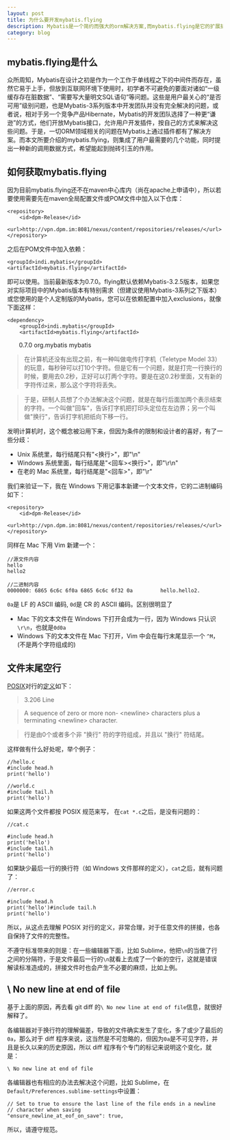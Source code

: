 ```yaml
---
layout: post
title: 为什么要开发mybatis.flying
description: Mybatis是一个简约而强大的orm解决方案,而mybatis.flying是它的扩展插件。
category: blog
---
```


## mybatis.flying是什么

众所周知，Mybatis在设计之初是作为一个工作于单线程之下的中间件而存在，虽然它易于上手，但放到互联网环境下使用时，初学者不可避免的要面对诸如“一级缓存存在脏数据”、“需要写大量明文SQL语句”等问题。这些是用户最关心的“是否可用”级别问题，也是Mybatis-3系列版本中开发团队并没有完全解决的问题，或者说，相对于另一个竞争产品Hibernate，Mybatis的开发团队选择了一种更“谦逊”的方式，他们开放Mybatis接口，允许用户开发插件，按自己的方式来解决这些问题。于是，一切ORM领域相关的问题在Mybatis上通过插件都有了解决方案。而本文所要介绍的mybatis.flying，则集成了用户最需要的几个功能，同时提出一种新的调用数据方式，希望能起到抛砖引玉的作用。

## 如何获取mybatis.flying

因为目前mybatis.flying还不在maven中心库内（尚在apache上申请中），所以若要使用需要先在maven全局配置文件或POM文件中加入以下仓库： 

    <repository>
        <id>dpm-Release</id>
        <url>http://vpn.dpm.im:8081/nexus/content/repositories/releases/</url>
    </repository>
    
之后在POM文件中加入依赖：

    <groupId>indi.mybatis</groupId>
    <artifactId>mybatis.flying</artifactId>
    
即可以使用。当前最新版本为0.7.0。flying默认依赖Mybatis-3.2.5版本，如果您对实际项目中的Mybatis版本有特别需求（但建议使用Mybatis-3系列之下版本）或您使用的是个人定制版的Mybatis，您可以在依赖配置中加入exclusions，就像下面这样：

    <dependency>
        <groupId>indi.mybatis</groupId>
        <artifactId>mybatis.flying</artifactId>
        <version>0.7.0</version>
        <exclusions>
            <exclusion>
                <groupId>org.mybatis</groupId>
                <artifactId>mybatis</artifactId>
            </exclusion>
        </exclusions>
    </dependency>

> 在计算机还没有出现之前，有一种叫做电传打字机（Teletype Model 33）的玩意，每秒钟可以打10个字符。但是它有一个问题，就是打完一行换行的时候，要用去0.2秒，正好可以打两个字符。要是在这0.2秒里面，又有新的字符传过来，那么这个字符将丢失。

> 于是，研制人员想了个办法解决这个问题，就是在每行后面加两个表示结束的字符。一个叫做"回车"，告诉打字机把打印头定位在左边界；另一个叫做"换行"，告诉打字机把纸向下移一行。

发明计算机时，这个概念被沿用下来，但因为条件的限制和设计者的喜好，有了一些分歧：

- Unix 系统里，每行结尾只有"<换行>"，即"\n"
- Windows 系统里面，每行结尾是"<回车><换行>"，即"\r\n"
- 在老的 Mac 系统里，每行结尾是"<回车>"，即"\r"

我们来验证一下，我在 Windows 下用记事本新建一个文本文件，它的二进制编码如下：

    <repository>
        <id>dpm-Release</id>
        <url>http://vpn.dpm.im:8081/nexus/content/repositories/releases/</url>
    </repository>

同样在 Mac 下用 Vim 新建一个：

    //源文件内容
    hello
    hello2

    //二进制内容
    0000000: 6865 6c6c 6f0a 6865 6c6c 6f32 0a         hello.hello2.

`0a`是 LF 的 ASCII 编码, `0d`是 CR 的 ASCII 编码。区别很明显了

- Mac 下的文本文件在 Windows 下打开会成为一行，因为 Windows 只认识`\r\n`，也就是`0d0a`
- Windows 下的文本文件在 Mac 下打开，Vim 中会在每行末尾显示一个 `^M`，(不是两个字符组成的)

## 文件末尾空行

[POSIX](https://zh.wikipedia.org/zh-sg/POSIX)对行的[定义](http://pubs.opengroup.org/onlinepubs/9699919799/basedefs/V1_chap03.html#tag_03_206)如下：

  > 3.206 Line

  > A sequence of zero or more non- <newline\> characters plus a terminating <newline\> character.

  > 行是由0个或者多个非 "换行" 符的字符组成，并且以 "换行" 符结尾。

这样做有什么好处呢，举个例子：

    //hello.c
    #include head.h
    print('hello')

    //world.c
    #include tail.h
    print('hello')

如果这两个文件都按 POSIX 规范来写， 在`cat *.c`之后，是没有问题的：

    //cat.c

    #include head.h
    print('hello')
    #include tail.h
    print('hello')

如果缺少最后一行的换行符（如 Windows 文件那样的定义），`cat`之后，就有问题了：

    //error.c

    #include head.h
    print('hello')#include tail.h
    print('hello')

所以，从这点去理解 POSIX 对行的定义，非常合理，对于任意文件的拼接，也各自保持了文件的完整性。

不遵守标准带来的则是：在一些编辑器下面，比如 Sublime，他把`\n`的当做了行之间的分隔符，于是文件最后一行的`\n`就看上去成了一个新的空行，这就是错误解读标准造成的，拼接文件时也会产生不必要的麻烦，比如上例。

## \ No new line at end of file

基于上面的原因，再去看 git diff 的`\ No new line at end of file`信息，就很好解释了。

各编辑器对于换行符的理解偏差，导致的文件确实发生了变化，多了或少了最后的`0a`，那么对于 diff 程序来说，这当然是不可忽略的，但因为`0a`是不可见字符，并且是长久以来的历史原因，所以 diff 程序有个专门的标记来说明这个变化，就是：

`\ No new line at end of file`

各编辑器也有相应的办法去解决这个问题，比如 Sublime，在`Default/Preferences.sublime-settings`中设置：

    // Set to true to ensure the last line of the file ends in a newline
    // character when saving
    "ensure_newline_at_eof_on_save": true,

所以，请遵守规范。

[BeiYuu]:    http://beiyuu.com  "BeiYuu"
